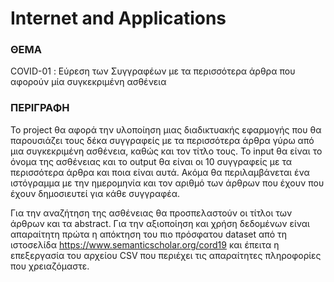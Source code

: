 # Internet and Applications 


### ΘΕΜΑ
COVID-01 : Εύρεση των Συγγραφέων με τα περισσότερα άρθρα που αφορούν μία συγκεκριμένη ασθένεια

### ΠΕΡΙΓΡΑΦΗ 
To project θα αφορά την υλοποίηση μιας διαδικτυακής εφαρμογής που θα παρουσιάζει τους δέκα συγγραφείς με τα περισσότερα άρθρα γύρω από μια συγκεκριμένη ασθένεια, καθώς και τον τίτλο τους. To input θα είναι το όνομα της ασθένειας και το output θα είναι οι 10 συγγραφείς με τα περισσότερα άρθρα και ποια είναι αυτά. Ακόμα θα περιλαμβάνεται ένα ιστόγραμμα με την ημερομηνία και τον αριθμό των άρθρων που έχουν που έχουν δημοσιευτεί για κάθε συγγραφέα. 

Για την αναζήτηση της ασθένειας θα προσπελαστούν οι τίτλοι των άρθρων και τα abstract. Για την αξιοποίηση και χρήση δεδομένων είναι απαραίτητη πρώτα η απόκτηση του πιο πρόσφατου dataset από τη ιστοσελίδα https://www.semanticscholar.org/cord19 και έπειτα η επεξεργασία του αρχείου CSV που περιέχει τις απαραίτητες πληροφορίες που χρειαζόμαστε. 
